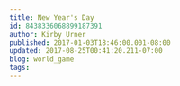 ```yaml
---
title: New Year's Day
id: 8438336068899187391
author: Kirby Urner
published: 2017-01-03T18:46:00.001-08:00
updated: 2017-08-25T00:41:20.211-07:00
blog: world_game
tags: 
---
```


